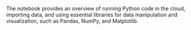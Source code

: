 The notebook provides an overview of running Python code in the cloud, importing data, and using essential libraries for data manipulation and visualization, such as Pandas, NumPy, and Matplotlib. 
